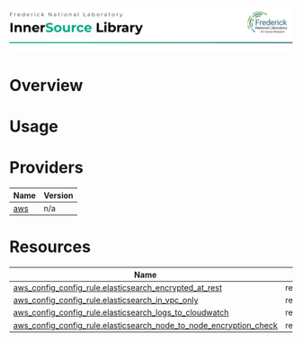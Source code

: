 ![Frederick National Laboratory](./assets/fnl.svg)

# Overview

# Usage 

<!-- BEGIN_TF_DOCS -->


# Providers

| Name | Version |
|------|---------|
| <a name="provider_aws"></a> [aws](#provider\_aws) | n/a |

# Resources

| Name | Type |
|------|------|
| [aws_config_config_rule.elasticsearch_encrypted_at_rest](https://registry.terraform.io/providers/hashicorp/aws/latest/docs/resources/config_config_rule) | resource |
| [aws_config_config_rule.elasticsearch_in_vpc_only](https://registry.terraform.io/providers/hashicorp/aws/latest/docs/resources/config_config_rule) | resource |
| [aws_config_config_rule.elasticsearch_logs_to_cloudwatch](https://registry.terraform.io/providers/hashicorp/aws/latest/docs/resources/config_config_rule) | resource |
| [aws_config_config_rule.elasticsearch_node_to_node_encryption_check](https://registry.terraform.io/providers/hashicorp/aws/latest/docs/resources/config_config_rule) | resource |
<!-- END_TF_DOCS -->